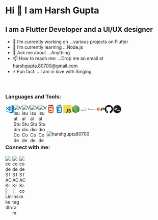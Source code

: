 # Hi 👋 I am Harsh Gupta

## I am a Flutter Developer and a UI/UX designer


- 🔭 I’m currently working on ...various projects on Flutter
- 🌱 I’m currently learning ...Node.js
- 💬 Ask me about ...Anything 
- 📫 How to reach me: ...Drop me an email at harshgupta.80700@gmail.com
- ⚡ Fun fact: ...I am in love with Singing

<br />

### Languages and Tools:

[<img align="left" alt="Visual Studio Code" width="26px" src="https://raw.githubusercontent.com/github/explore/80688e429a7d4ef2fca1e82350fe8e3517d3494d/topics/visual-studio-code/visual-studio-code.png" />](https://github.com/harshgupta80700)
[<img align="left" alt="Visual Studio Code" width="26px" src="https://www.kindpng.com/picc/m/355-3557482_flutter-logo-png-transparent-png.png" />](https://github.com/harshgupta80700)
[<img align="left" alt="Visual Studio Code" width="26px" src="https://raw.githubusercontent.com/isocpp/logos/master/cpp_logo.png" />](https://github.com/harshgupta80700)
[<img align="left" alt="Visual Studio Code" width="26px" src="https://upload.wikimedia.org/wikipedia/commons/thumb/c/c3/Python-logo-notext.svg/1200px-Python-logo-notext.svg.png" />](https://github.com/harshgupta80700)
[<img align="left" alt="Visual Studio Code" width="26px" src="https://www.pngkit.com/png/full/101-1010012_c-programming-icon-c-programming-language-logo.png" />](https://github.com/harshgupta80700)
[<img align="left" alt="HTML5" width="26px" src="https://raw.githubusercontent.com/github/explore/80688e429a7d4ef2fca1e82350fe8e3517d3494d/topics/html/html.png" />](https://github.com/harshgupta80700)
[<img align="left" alt="CSS3" width="26px" src="https://raw.githubusercontent.com/github/explore/80688e429a7d4ef2fca1e82350fe8e3517d3494d/topics/css/css.png" />](https://github.com/harshgupta80700)
[<img align="left" alt="JavaScript" width="26px" src="https://raw.githubusercontent.com/github/explore/80688e429a7d4ef2fca1e82350fe8e3517d3494d/topics/javascript/javascript.png" />](https://github.com/harshgupta80700)
[<img align="left" alt="Node.js" width="26px" src="https://raw.githubusercontent.com/github/explore/80688e429a7d4ef2fca1e82350fe8e3517d3494d/topics/nodejs/nodejs.png" />](https://github.com/harshgupta80700)
[<img align="left" alt="MySQL" width="26px" src="https://raw.githubusercontent.com/github/explore/80688e429a7d4ef2fca1e82350fe8e3517d3494d/topics/mysql/mysql.png" />](https://github.com/harshgupta80700)
[<img align="left" alt="MongoDB" width="26px" src="https://raw.githubusercontent.com/github/explore/80688e429a7d4ef2fca1e82350fe8e3517d3494d/topics/mongodb/mongodb.png" />](https://github.com/harshgupta80700)
[<img align="left" alt="Git" width="26px" src="https://raw.githubusercontent.com/github/explore/80688e429a7d4ef2fca1e82350fe8e3517d3494d/topics/git/git.png" />](https://github.com/harshgupta80700)
[<img align="left" alt="GitHub" width="26px" src="https://raw.githubusercontent.com/github/explore/78df643247d429f6cc873026c0622819ad797942/topics/github/github.png" />](https://github.com/harshgupta80700)
[<img align="left" alt="Terminal" width="26px" src="https://raw.githubusercontent.com/github/explore/80688e429a7d4ef2fca1e82350fe8e3517d3494d/topics/terminal/terminal.png" />](https://github.com/harshgupta80700)

<br />
<br />
<br />
<br />

<!-- [![Anurag's github stats](https://github-readme-stats.vercel.app/apiharshgupta80700anuraghazra)](https://github.com/anuraghazra/github-readme-stats) -->
<!-- <p align="center"><img src="https://devicons.github.io/devicon/devicon.git/icons/react/react-original-wordmark.svg" alt="react" width="40" height="40"/> <img src="https://devicons.github.io/devicon/devicon.git/icons/bootstrap/bootstrap-plain.svg" alt="bootstrap"  width="40" height="40"/> <img src="https://devicons.github.io/devicon/devicon.git/icons/c/c-original.svg" alt="c"  width="40" height="40"/> <img src="https://devicons.github.io/devicon/devicon.git/icons/cplusplus/cplusplus-original.svg" alt="cplusplus"  width="40" height="40"/> <img src="https://devicons.github.io/devicon/devicon.git/icons/css3/css3-original-wordmark.svg" alt="css3"  width="40" height="40"/> <img src="https://devicons.github.io/devicon/devicon.git/icons/html5/html5-original-wordmark.svg" alt="html5"  width="40" height="40"/> <img src="https://devicons.github.io/devicon/devicon.git/icons/java/java-original-wordmark.svg" alt="java"  width="40" height="40"/> <img src="https://devicons.github.io/devicon/devicon.git/icons/javascript/javascript-original.svg" alt="javascript"  width="40" height="40"/> <img src="https://devicons.github.io/devicon/devicon.git/icons/sass/sass-original.svg" alt="sass"  width="40" height="40"/></p> -->
<p align="left"> <img src="https://github-readme-stats.vercel.app/api?username=harshgupta80700&show_icons=true" alt="harshgupta80700" /> </p>


### Connect with me:

[<img align="left" alt="codeSTACKr | LinkedIn" width="22px" src="https://cdn.jsdelivr.net/npm/simple-icons@v3/icons/linkedin.svg" />](https://www.linkedin.com/in/harsh-gupta-129233145/)
[<img align="left" alt="codeSTACKr | Instagram" width="22px" src="https://cdn.jsdelivr.net/npm/simple-icons@v3/icons/instagram.svg" />](https://www.instagram.com/_harsh.hg807_/)
[<img align="left" alt="codeSTACKr.com" width="22px" src="https://image.flaticon.com/icons/png/512/61/61045.png" />](https://www.facebook.com/harshgupta.80700)





